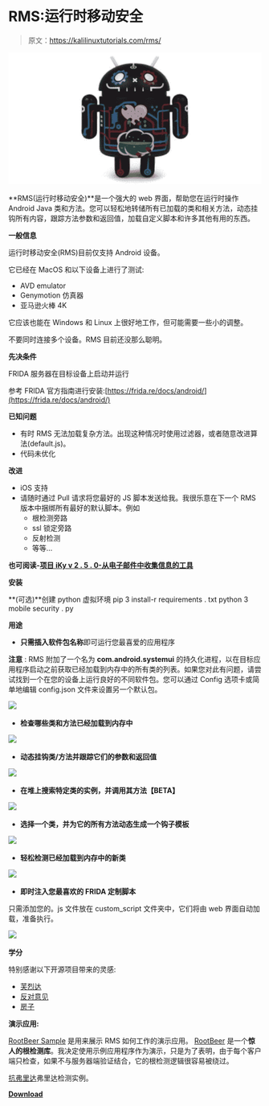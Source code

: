 # RMS:运行时移动安全

> 原文：<https://kalilinuxtutorials.com/rms/>

[![RMS : Runtime Mobile Security](img//45a3e9d649753e543bdcb5ce43841fc0.png "RMS : Runtime Mobile Security")](https://1.bp.blogspot.com/-LuuErajzvig/Xq7Zz2eKPUI/AAAAAAAAGJQ/gVTsAc1ePzkY07HHCAB5GUfXmMdoxOqygCLcBGAsYHQ/s1600/RMS%25281%2529.png)

**RMS(运行时移动安全)**是一个强大的 web 界面，帮助您在运行时操作 Android Java 类和方法。您可以轻松地转储所有已加载的类和相关方法，动态挂钩所有内容，跟踪方法参数和返回值，加载自定义脚本和许多其他有用的东西。

**一般信息**

运行时移动安全(RMS)目前仅支持 Android 设备。

它已经在 MacOS 和以下设备上进行了测试:

*   AVD emulator
*   Genymotion 仿真器
*   亚马逊火棒 4K

它应该也能在 Windows 和 Linux 上很好地工作，但可能需要一些小的调整。

不要同时连接多个设备。RMS 目前还没那么聪明。

**先决条件**

FRIDA 服务器在目标设备上启动并运行

参考 FRIDA 官方指南进行安装:[https://frida.re/docs/android/](https://frida.re/docs/android/)

**已知问题**

*   有时 RMS 无法加载复杂方法。出现这种情况时使用过滤器，或者随意改进算法(default.js)。
*   代码未优化

**改进**

*   iOS 支持
*   请随时通过 Pull 请求将您最好的 JS 脚本发送给我。我很乐意在下一个 RMS 版本中捆绑所有最好的默认脚本。例如
    *   根检测旁路
    *   ssl 锁定旁路
    *   反射检测
    *   等等…

**也可阅读-[项目 iKy v 2 . 5 . 0-从电子邮件中收集信息的工具](https://kalilinuxtutorials.com/project-iky-v2-5-0-tool-that-collects-information-from-an-email/)**

**安装**

**(可选)**创建 python 虚拟环境
pip 3 install-r requirements . txt
python 3 mobile security . py

**用途**

*   **只需插入软件包名称**即可运行您最喜爱的应用程序

**注意** : RMS 附加了一个名为 **com.android.systemui** 的持久化进程，以在目标应用程序启动之前获取已经加载到内存中的所有类的列表。如果您对此有问题，请尝试找到一个在您的设备上运行良好的不同软件包。您可以通过 Config 选项卡或简单地编辑 config.json 文件来设置另一个默认包。

![](img//2209267c8a4f4cb6acc53af780c525bf.png)

*   **检查哪些类和方法已经加载到内存中**

![](img//85658cdf9a616498447b30ca88094c92.png)

*   **动态挂钩类/方法并跟踪它们的参数和返回值**

![](img//d1094a8f52b372e26e02bda65f5bba4c.png)

*   **在堆上搜索特定类的实例，并调用其方法【BETA】**

![](img//d62692735ec365cadb16b6a64908ce3d.png)

*   **选择一个类，并为它的所有方法动态生成一个钩子模板**

![](img//c2f440e8af55fe08c5122d449e2a19b0.png)

*   **轻松检测已经加载到内存中的新类**

![](img//8311de0f12a4e674317e2067063ac7fc.png)

*   **即时注入您最喜欢的 FRIDA 定制脚本**

只需添加您的。js 文件放在 custom_script 文件夹中，它们将由 web 界面自动加载，准备执行。

![](img//21a5624148ea74a09292279a11afc99a.png)

**学分**

特别感谢以下开源项目带来的灵感:

*   [芙烈达](https://github.com/frida/frida)
*   [反对意见](https://github.com/sensepost/objection)
*   [房子](https://github.com/nccgroup/house)

**演示应用:**

[RootBeer Sample](https://play.google.com/store/apps/details?id=com.scottyab.rootbeer.sample) 是用来展示 RMS 如何工作的演示应用。 [RootBeer](https://github.com/scottyab/rootbeer) 是一个**惊人的根检测库**。我决定使用示例应用程序作为演示，只是为了表明，由于每个客户端只检查，如果不与服务器端验证结合，它的根检测逻辑很容易被绕过。

[抗弗里达](https://github.com/b-mueller/frida-detection-demo)弗里达检测实例。

[**Download**](https://github.com/m0bilesecurity/RMS-Runtime-Mobile-Security)